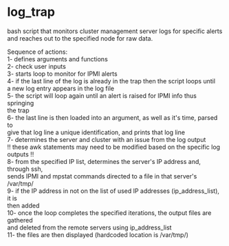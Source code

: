 # log_trap
bash script that monitors cluster management server logs for specific alerts and reaches out to the specified node for raw data.

Sequence of actions:                                                                      
 1- defines arguments and functions                                                       
 2- check user inputs                                                                     
 3- starts loop to monitor for IPMI alerts                                                
 4- if the last line of the log is already in the trap then the script loops until        
    a new log entry appears in the log file                                               
 5- the script will loop again until an alert is raised for IPMI info thus springing      
    the trap                                                                              
 6- the last line is then loaded into an argument, as well as it's time, parsed to        
    give that log line a unique identification, and prints that log line                  
 7- determines the server and cluster with an issue from the log output                   
    !! these awk statements may need to be modified based on the specific log outputs !!  
 8- from the specified IP list, determines the server's IP address and, through ssh,      
    sends IPMI and mpstat commands directed to a file in that server's /var/tmp/          
 9- if the IP address in not on the list of used IP addresses (ip_address_list), it is    
    then added                                                                            
10- once the loop completes the specified iterations, the output files are gathered       
    and deleted from the remote servers using ip_address_list                             
11- the files are then displayed (hardcoded location is /var/tmp/)
